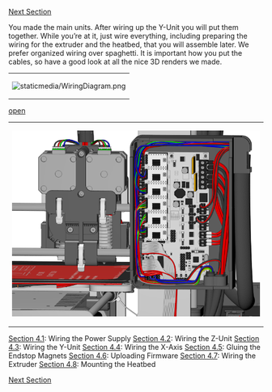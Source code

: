 [Next Section](https://github.com/laydrop/i3-Berlin/wiki/Section-5-Calibration)

You made the main units. After wiring up the Y-Unit you will put them together. While you’re at it, just wire everything, including preparing the wiring for the extruder and the heatbed, that you will assemble later. We prefer organized wiring over spaghetti. It is important how you put the cables, so have a good look at all the nice 3D renders we made.

<table>
<colgroup>
<col width="100%" />
</colgroup>
<tbody>
<tr class="odd">
<td align="left"><p><img src="staticmedia/WiringDiagram.png" alt="staticmedia/WiringDiagram.png" /></p></td>
</tr>
</tbody>
</table>

[open](file:staticmedia/WiringDiagram.svg)

<table>
<colgroup>
<col width="100%" />
</colgroup>
<tbody>
<tr class="odd">
<td align="left"><p><img src="media/Section_4_0047.png" alt="media/Section_4_0047.png" /></p></td>
</tr>
</tbody>
</table>

[Section 4.1](https://github.com/laydrop/i3-Berlin/wiki/Section-4.1-Wiring-the-Power-Supply): Wiring the Power Supply
 [Section 4.2](https://github.com/laydrop/i3-Berlin/wiki/Section-4.2-Wiring-the-Z-Unit): Wiring the Z-Unit
 [Section 4.3](https://github.com/laydrop/i3-Berlin/wiki/Section-4.3-Wiring-the-Y-Unit): Wiring the Y-Unit
 [Section 4.4](https://github.com/laydrop/i3-Berlin/wiki/Section-4.4-Wiring-the-X-Axis): Wiring the X-Axis
 [Section 4.5](https://github.com/laydrop/i3-Berlin/wiki/Section-4.5-Gluing-the-Endstop-Magnets): Gluing the Endstop Magnets
 [Section 4.6](https://github.com/laydrop/i3-Berlin/wiki/Section-4.6-Uploading-Firmware): Uploading Firmware
 [Section 4.7](https://github.com/laydrop/i3-Berlin/wiki/Section-4.7-Wiring-the-Extruder): Wiring the Extruder
 [Section 4.8](https://github.com/laydrop/i3-Berlin/wiki/Section-4.8-Mounting-the-Heatbed): Mounting the Heatbed

[Next Section](https://github.com/laydrop/i3-Berlin/wiki/Section-5-Calibration)
